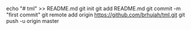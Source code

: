echo "# tml" >> README.md
git init
git add README.md
git commit -m "first commit"
git remote add origin https://github.com/brhujah/tml.git
git push -u origin master

